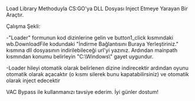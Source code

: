 Load Library Methoduyla CS:GO'ya DLL Dosyası Inject Etmeye Yarayan Bir Araçtır.

Çalışma Şekli:

-"Loader" formunun kod dizinlerine gelin ve button1_click kısmındaki  wb.DownloadFile kodundaki "İndirme Bağlantısını Buraya Yerleştiriniz." kısmına dll dosyasının indirilebileceği url'yi yazınız. Ardından mainpath kısmından konumu belirleyin "C:\\Windows\\" gayet uygundur.

-Loader hileyi otomatik olarak belirlenen dizine indirecektir ardından oyunu otomatik olarak açacaktır (o kısmı silerek bunu kapatabilirsiniz) ve otomatik olarak inject edecektir

VAC Bypass ile kullanmanızı tavsiye ederim. İyi günler dostum!
